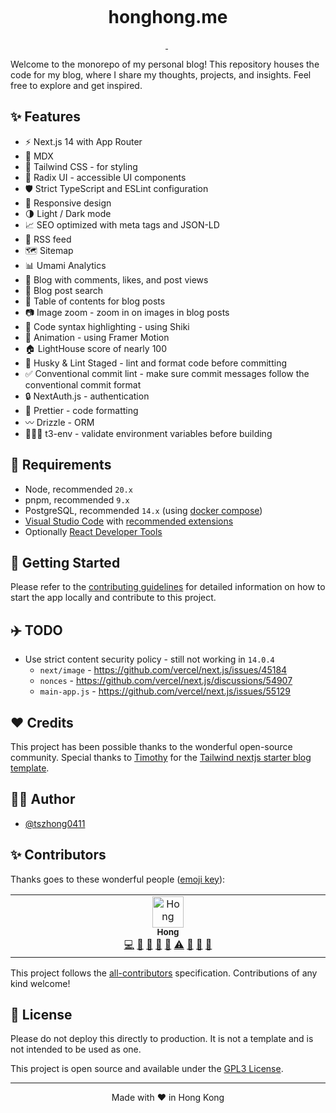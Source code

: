 <p align="center">
  <img alt="" src="https://honghong.me/images/projects/blog/cover.png">
</p>

<h1 align="center">
  honghong.me
</h1>

<p align="center">
  <a aria-label="Framework" href="https://nextjs.org">
    <img alt="" src="https://img.shields.io/badge/Next.js-000000.svg?style=for-the-badge&logo=Next.js&labelColor=000">
  </a>
  <img alt="" src="https://img.shields.io/github/languages/top/tszhong0411/honghong.me?style=for-the-badge&labelColor=000">
  <a aria-label="License" href="https://github.com/tszhong0411/honghong.me/blob/main/LICENSE">
    <img alt="" src="https://img.shields.io/github/license/tszhong0411/honghong.me?style=for-the-badge&labelColor=000">
  </a>
</p>

Welcome to the monorepo of my personal blog! This repository houses the code for my blog, where I share my thoughts, projects, and insights. Feel free to explore and get inspired.

## ✨ Features

- ⚡️ Next.js 14 with App Router
- 📝 MDX
- 🎨 Tailwind CSS - for styling
- 🌈 Radix UI - accessible UI components
- 🛡 Strict TypeScript and ESLint configuration
- 📱 Responsive design
- 🌗 Light / Dark mode
- 📈 SEO optimized with meta tags and JSON-LD
- 📰 RSS feed
- 🗺 Sitemap
- 📊 Umami Analytics
- 📝 Blog with comments, likes, and post views
- 🔎 Blog post search
- 📖 Table of contents for blog posts
- 📷 Image zoom - zoom in on images in blog posts
- 📝 Code syntax highlighting - using Shiki
- 🎨 Animation - using Framer Motion
- 🏠 LightHouse score of nearly 100
- 🔨 Husky & Lint Staged - lint and format code before committing
- ✅ Conventional commit lint - make sure commit messages follow the conventional commit format
- 🔒 NextAuth.js - authentication
- 💄 Prettier - code formatting
- 〰️ Drizzle - ORM
- 👷🏻‍♂️ t3-env - validate environment variables before building

## 🔨 Requirements

- Node, recommended `20.x`
- pnpm, recommended `9.x`
- PostgreSQL, recommended `14.x` (using [docker compose](./docker-compose.yml))
- [Visual Studio Code](https://code.visualstudio.com/) with [recommended extensions](.vscode/extensions.json)
- Optionally [React Developer Tools](https://chrome.google.com/webstore/detail/react-developer-tools/fmkadmapgofadopljbjfkapdkoienihi?hl=en)

## 👋 Getting Started

Please refer to the [contributing guidelines](./CONTRIBUTING.md) for detailed information on how to start the app locally and contribute to this project.

## ✈️ TODO

- Use strict content security policy - still not working in `14.0.4`
  - `next/image` - https://github.com/vercel/next.js/issues/45184
  - `nonces` - https://github.com/vercel/next.js/discussions/54907
  - `main-app.js` - https://github.com/vercel/next.js/issues/55129

## ❤️ Credits

This project has been possible thanks to the wonderful open-source community. Special thanks to [Timothy](https://www.timlrx.com/) for the [Tailwind nextjs starter blog template](https://github.com/timlrx/tailwind-nextjs-starter-blog).

## ✍🏻 Author

- [@tszhong0411](https://github.com/tszhong0411)

## ✨ Contributors

Thanks goes to these wonderful people ([emoji key](https://allcontributors.org/docs/en/emoji-key)):

<!-- ALL-CONTRIBUTORS-LIST:START - Do not remove or modify this section -->
<!-- prettier-ignore-start -->
<!-- markdownlint-disable -->
<table>
  <tbody>
    <tr>
      <td align="center" valign="top" width="14.28%"><a href="https://honghong.me/"><img src="https://avatars.githubusercontent.com/u/75498339?v=4?s=50" width="50px;" alt="Hong"/><br /><sub><b>Hong</b></sub></a><br /><a href="https://github.com/tszhong0411/honghong.me/commits?author=tszhong0411" title="Code">💻</a> <a href="https://github.com/tszhong0411/honghong.me/commits?author=tszhong0411" title="Documentation">📖</a> <a href="#design-tszhong0411" title="Design">🎨</a> <a href="#ideas-tszhong0411" title="Ideas, Planning, & Feedback">🤔</a> <a href="#maintenance-tszhong0411" title="Maintenance">🚧</a> <a href="https://github.com/tszhong0411/honghong.me/commits?author=tszhong0411" title="Tests">⚠️</a> <a href="https://github.com/tszhong0411/honghong.me/issues?q=author%3Atszhong0411" title="Bug reports">🐛</a> <a href="#question-tszhong0411" title="Answering Questions">💬</a> <a href="https://github.com/tszhong0411/honghong.me/pulls?q=is%3Apr+reviewed-by%3Atszhong0411" title="Reviewed Pull Requests">👀</a></td>
    </tr>
  </tbody>
</table>

<!-- markdownlint-restore -->
<!-- prettier-ignore-end -->

<!-- ALL-CONTRIBUTORS-LIST:END -->

This project follows the [all-contributors](https://github.com/all-contributors/all-contributors) specification. Contributions of any kind welcome!

## 🪪 License

Please do not deploy this directly to production. It is not a template and is not intended to be used as one.

This project is open source and available under the [GPL3 License](LICENSE).

<hr>
<p align="center">
Made with ❤️ in Hong Kong
</p>
